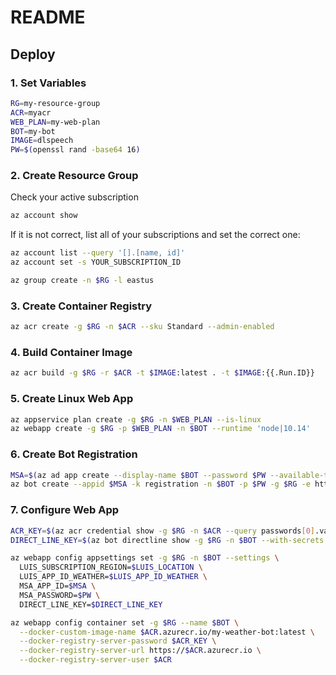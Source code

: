 # README

## Deploy

### 1. Set Variables

```bash
RG=my-resource-group
ACR=myacr
WEB_PLAN=my-web-plan
BOT=my-bot
IMAGE=dlspeech
PW=$(openssl rand -base64 16)
```

### 2. Create Resource Group

Check your active subscription

```bash
az account show
```

If it is not correct, list all of your subscriptions and set the correct one:

```bash
az account list --query '[].[name, id]'
az account set -s YOUR_SUBSCRIPTION_ID
```

```bash
az group create -n $RG -l eastus
```

### 3. Create Container Registry

```bash
az acr create -g $RG -n $ACR --sku Standard --admin-enabled
```

### 4. Build Container Image

```bash
az acr build -g $RG -r $ACR -t $IMAGE:latest . -t $IMAGE:{{.Run.ID}}
```

### 5. Create Linux Web App

```bash
az appservice plan create -g $RG -n $WEB_PLAN --is-linux
az webapp create -g $RG -p $WEB_PLAN -n $BOT --runtime 'node|10.14'
```

### 6. Create Bot Registration

```bash
MSA=$(az ad app create --display-name $BOT --password $PW --available-to-other-tenants --query appId -o tsv)
az bot create --appid $MSA -k registration -n $BOT -p $PW -g $RG -e https://$BOT.azurewebsites.net/api/messages
```


### 7. Configure Web App

```bash
ACR_KEY=$(az acr credential show -g $RG -n $ACR --query passwords[0].value -o tsv)
DIRECT_LINE_KEY=$(az bot directline show -g $RG -n $BOT --with-secrets --query properties.properties.sites[0].key -o tsv)

az webapp config appsettings set -g $RG -n $BOT --settings \
  LUIS_SUBSCRIPTION_REGION=$LUIS_LOCATION \
  LUIS_APP_ID_WEATHER=$LUIS_APP_ID_WEATHER \
  MSA_APP_ID=$MSA \
  MSA_PASSWORD=$PW \
  DIRECT_LINE_KEY=$DIRECT_LINE_KEY

az webapp config container set -g $RG --name $BOT \
  --docker-custom-image-name $ACR.azurecr.io/my-weather-bot:latest \
  --docker-registry-server-password $ACR_KEY \
  --docker-registry-server-url https://$ACR.azurecr.io \
  --docker-registry-server-user $ACR
```